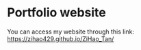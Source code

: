 # Portfolio website
You can access my website through this link: https://zihao429.github.io/ZiHao_Tan/
